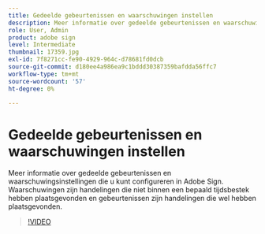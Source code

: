 ```yaml
---
title: Gedeelde gebeurtenissen en waarschuwingen instellen
description: Meer informatie over gedeelde gebeurtenissen en waarschuwingsinstellingen in Adobe Sign
role: User, Admin
product: adobe sign
level: Intermediate
thumbnail: 17359.jpg
exl-id: 7f8271cc-fe90-4929-964c-d78681fd0dcb
source-git-commit: d180ee4a986ea9c1bddd30387359bafdda56ffc7
workflow-type: tm+mt
source-wordcount: '57'
ht-degree: 0%

---
```


# Gedeelde gebeurtenissen en waarschuwingen instellen

Meer informatie over gedeelde gebeurtenissen en waarschuwingsinstellingen die u kunt configureren in Adobe Sign. Waarschuwingen zijn handelingen die niet binnen een bepaald tijdsbestek hebben plaatsgevonden en gebeurtenissen zijn handelingen die wel hebben plaatsgevonden.

>[!VIDEO](https://video.tv.adobe.com/v/17359?hidetitle=true)
